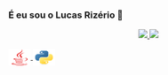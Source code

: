 ### É eu sou o Lucas Rizério 👋

<div align="center">
  <a href="https://github.com/LucasRizerio">
  <img height="150em" src="https://github-readme-stats.vercel.app/api?username=LucasRizerio&show_icons=true&theme=dark&include_all_commits=true&count_private=true"/>
  <img height="150em" src="https://github-readme-stats.vercel.app/api/top-langs/?username=LucasRizerio&layout=compact&langs_count=7&theme=dark"/>
</div>
 
</div>
<div style="display: inline_block"><br>
  <img align="center" alt="lucas-Js" height="30" width="40" src="https://raw.githubusercontent.com/devicons/devicon/master/icons/java/java-plain.svg">
  <img align="center" alt="lucas-Python" height="30" width="40" src="https://raw.githubusercontent.com/devicons/devicon/master/icons/python/python-original.svg">
</div>
